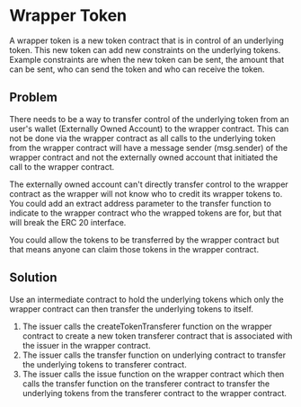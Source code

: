 Wrapper Token
=============

A wrapper token is a new token contract that is in control of an underlying token. This new token can add new constraints on the underlying tokens. Example constraints are when the new token can be sent, the amount that can be sent, who can send the token and who can receive the token.

## Problem
There needs to be a way to transfer control of the underlying token from an user's wallet (Externally Owned Account) to the wrapper contract. This can not be done via the wrapper contract as all calls to the underlying token from the wrapper contract will have a message sender (msg.sender) of the wrapper contract and not the externally owned account that initiated the call to the wrapper contract.

The externally owned account can't directly transfer control to the wrapper contract as the wrapper will not know who to credit its wrapper tokens to. You could add an extract address parameter to the transfer function to indicate to the wrapper contract who the wrapped tokens are for, but that will break the ERC 20 interface.

You could allow the tokens to be transferred by the wrapper contract but that means anyone can claim those tokens in the wrapper contract.

## Solution
Use an intermediate contract to hold the underlying tokens which only the wrapper contract can then transfer the underlying tokens to itself.

1. The issuer calls the createTokenTransferer function on the wrapper contract to create a new token transferer contract that is associated with the issuer in the wrapper contract.
2. The issuer calls the transfer function on underlying contract to transfer the underlying tokens to transferer contract.
3. The issuer calls the issue function on the wrapper contract which then calls the transfer function on the transferer contract to transfer the underlying tokens from the transferer contract to the wrapper contract.

